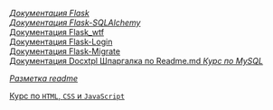 [_Документация Flask_](https://flask.palletsprojects.com/en/2.0.x) <br>
[_Документация Flask-SQLAlchemy_](https://flask-sqlalchemy.palletsprojects.com/en/2.x/)  <br>
[ Документация Flask_wtf ](https://flask-wtf.readthedocs.io/en/latest)<br>
[ Документация Flask-Login ](https://flask-login.readthedocs.io/en/latest)<br>
[ Документация Flask-Migrate ](https://flask-migrate.readthedocs.io/en/latest/index.html)<br>
[ Документация Docxtpl ](https://docxtpl.readthedocs.io/)
[ Шпаргалка по Readme.md ](https://gist.github.com/fomvasss/8dd8cd7f88c67a4e3727f9d39224a84c)
[_Курс по MySQL_](https://itproger.com/course/sql)

[_Разметка readme_](http://coddism.com/zametki/razmetka_readmemd_v_github)

[ Курс по `HTML`, `CSS` и `JavaScript` ](https://stepik.org/course/100971/)

